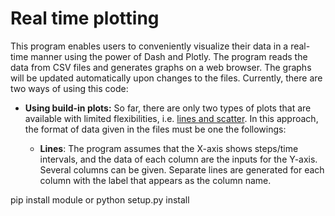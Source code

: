 # Real time plotting

This program enables users to conveniently visualize their data in a real-time manner using the power of Dash and Plotly. The program reads the data from CSV files and generates graphs on a web browser. The graphs will be updated automatically upon changes to the files. Currently, there are two ways of using this code:

* **Using build-in plots:** So far, there are only two types of plots that are available with limited flexibilities, i.e. [lines and scatter](https://plotly.com/python/line-and-scatter/). In this approach, the format of data given in the files must be one the followings:

  * **Lines**: The program assumes that the X-axis shows steps/time intervals, and the data of each column are the inputs for the Y-axis. Several columns can be given. Separate lines are generated for each column with the label that appears as the column name.

pip install module or python setup.py install

